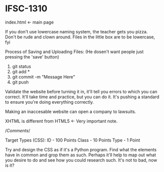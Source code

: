 # IFSC-1310

index.html <- main page

If you don't use lowercase naming system, the teacher gets you pizza. Don't be rude and clown around. Files in the little box are to be lowercase, fyi

Process of Saving and Uploading Files: (He dosen't want people just pressing the 'save' button)
1. git status
2. git add *
3. git commit -m "Message Here"
4. git push

Validate the website before turning it in, it'll tell you errors to which you can correct. It'll take time and practice, but you can do it. It's pushing a standard to ensure you're doing everything correctly.

Making an inaccesable website can open a company to lawsuits. 

XHTML is different from HTML5 <- Very important note.

/*Comments*/

Target Types (CSS):
ID - 100 Points
Class - 10 Points
Type - 1 Point

Try and design the CSS as if it's a Python program. Find what the elements have in common and grop them as such. Perhaps it'll help to map out what you desire to do and see how you could research such.
It's not to bad, now is it?